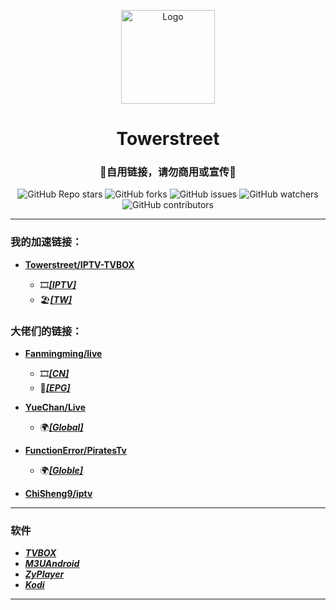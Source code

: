 <p align="center">
    <img alt="Logo" src="https://ghproxy.net/https://raw.githubusercontent.com/towerstreet/IPTV-TVBOX/main/LOGO/Mushroom.png" width="150">
</p>

<h1 align="center">Towerstreet</h1>
<h3 align="center">🚫自用链接，请勿商用或宣传🚫</h3>

<p align="center">
<img alt="GitHub Repo stars" src="https://img.shields.io/github/stars/towerstreet/IPTV-TVBOX?style=flat-square">
<img alt="GitHub forks" src="https://img.shields.io/github/forks/towerstreet/IPTV-TVBOX?style=flat-square">
<img alt="GitHub issues" src="https://img.shields.io/github/issues/towerstreet/IPTV-TVBOX?style=flat-square">
<img alt="GitHub watchers" src="https://img.shields.io/github/watchers/towerstreet/IPTV-TVBOX?style=flat-square">
<img alt="GitHub contributors" src="https://img.shields.io/github/contributors/towerstreet/IPTV-TVBOX?style=flat-square">
</p>

---

### 我的加速链接：
- [**Towerstreet/IPTV-TVBOX**](https://github.com/towerstreet/IPTV-TVBOX/)

    - 🎞️[***[IPTV]***](https://ghproxy.net/https://raw.githubusercontent.com/towerstreet/IPTV-TVBOX/main/IPTV.m3u)
    - 🏖[***[TW]***](https://ghproxy.net/https://raw.githubusercontent.com/towerstreet/IPTV-TVBOX/main/TW.m3u)

### 大佬们的链接：
- [**Fanmingming/live**](https://github.com/fanmingming/live)

    - 🎞️[***[CN]***](https://github.com/fanmingming/live/blob/main/tv/m3u/ipv6.m3u)
    - 🔗[***[EPG]***](https://github.com/fanmingming/live/blob/main/e.xml)

- [**YueChan/Live**](https://github.com/YueChan/Live)

    - 🌍[***[Global]***](https://github.com/YueChan/Live/blob/main/Global.m3u)

- [**FunctionError/PiratesTv**](https://github.com/FunctionError/PiratesTv)

    - 🌍[***[Globle]***](https://github.com/FunctionError/PiratesTv/blob/main/combined_playlist.m3u)
 
- [**ChiSheng9/iptv**](https://github.com/ChiSheng9/iptv)

---

### 软件
- [***TVBOX***](https://github.com/FongMi/Release/tree/fongmi/apk/release)
- [***M3UAndroid***](https://github.com/oxyroid/M3UAndroid)
- [***ZyPlayer***](https://github.com/Hiram-Wong/ZyPlayer)
- [***Kodi***](https://github.com/xbmc/xbmc)

---
